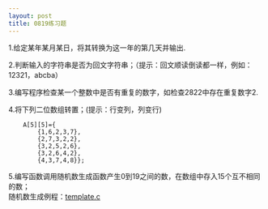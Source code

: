 ```yaml
---
layout: post
title: 0819练习题
---
```

1.给定某年某月某日，将其转换为这一年的第几天并输出.<br>

2.判断输入的字符串是否为回文字符串；（提示：回文顺读倒读都一样，例如：12321，abcba）<br>

<p>3.编写程序检查某一个整数中是否有重复的数字，如检查2822中存在重复数字2.<br></p>
<p>4.将下列二位数组转置；(提示：行变列，列变行)

        A[5][5]={
            {1,6,2,3,7},
            {2,7,3,2,2},
            {3,2,5,2,6},
            {3,2,6,4,2},
            {4,3,7,4,8}};
</p>
<p>5.编写函数调用随机数生成函数产生0到19之间的数，在数组中存入15个互不相同的数；<br>
随机数生成例程：<a href="./template.c">template.c</a><br> <br>
</p>
